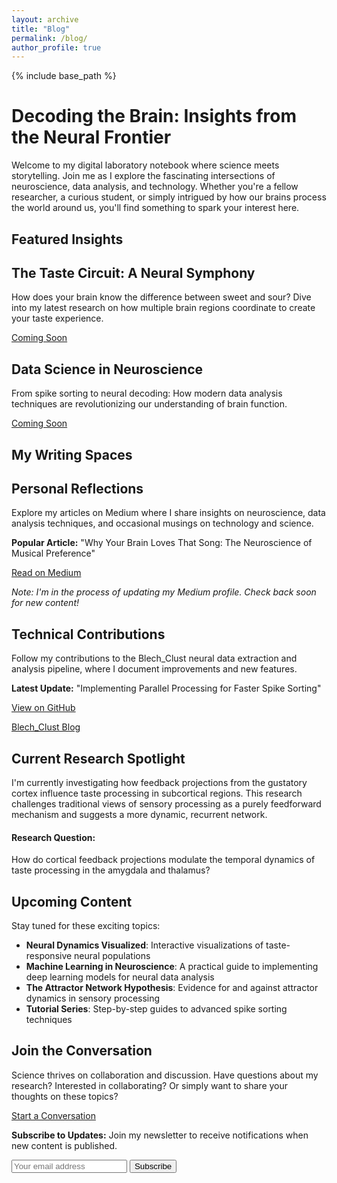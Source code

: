 ```yaml
---
layout: archive
title: "Blog"
permalink: /blog/
author_profile: true
---
```


{% include base_path %}

# Decoding the Brain: Insights from the Neural Frontier

Welcome to my digital laboratory notebook where science meets storytelling. Join me as I explore the fascinating intersections of neuroscience, data analysis, and technology. Whether you're a fellow researcher, a curious student, or simply intrigued by how our brains process the world around us, you'll find something to spark your interest here.

## Featured Insights

<div class="feature__wrapper">
  <div class="feature__item">
    <div class="archive__item">
      <div class="archive__item-teaser">
        <i class="fas fa-lightbulb fa-4x" style="color: #f5a742;"></i>
      </div>
      <div class="archive__item-body">
        <h2 class="archive__item-title">The Taste Circuit: A Neural Symphony</h2>
        <div class="archive__item-excerpt">
          <p>How does your brain know the difference between sweet and sour? Dive into my latest research on how multiple brain regions coordinate to create your taste experience.</p>
        </div>
        <p><a href="#" class="btn btn--info">Coming Soon</a></p>
      </div>
    </div>
  </div>
  
  <div class="feature__item">
    <div class="archive__item">
      <div class="archive__item-teaser">
        <i class="fas fa-chart-line fa-4x" style="color: #3498db;"></i>
      </div>
      <div class="archive__item-body">
        <h2 class="archive__item-title">Data Science in Neuroscience</h2>
        <div class="archive__item-excerpt">
          <p>From spike sorting to neural decoding: How modern data analysis techniques are revolutionizing our understanding of brain function.</p>
        </div>
        <p><a href="#" class="btn btn--info">Coming Soon</a></p>
      </div>
    </div>
  </div>
</div>

## My Writing Spaces

<div class="grid__wrapper">
  <div class="grid__item">
    <div class="archive__item">
      <div class="archive__item-teaser">
        <i class="fas fa-pen-fancy fa-3x" style="color: #333;"></i>
      </div>
      <div class="archive__item-body">
        <h2 class="archive__item-title">Personal Reflections</h2>
        <div class="archive__item-excerpt">
          <p>Explore my articles on Medium where I share insights on neuroscience, data analysis techniques, and occasional musings on technology and science.</p>
          <p><strong>Popular Article:</strong> "Why Your Brain Loves That Song: The Neuroscience of Musical Preference"</p>
        </div>
        <p><a href="https://medium.com/@abuzar_mahmood" class="btn btn--primary">Read on Medium</a></p>
        <p><em>Note: I'm in the process of updating my Medium profile. Check back soon for new content!</em></p>
      </div>
    </div>
  </div>
  
  <div class="grid__item">
    <div class="archive__item">
      <div class="archive__item-teaser">
        <i class="fas fa-brain fa-3x" style="color: #333;"></i>
      </div>
      <div class="archive__item-body">
        <h2 class="archive__item-title">Technical Contributions</h2>
        <div class="archive__item-excerpt">
          <p>Follow my contributions to the Blech_Clust neural data extraction and analysis pipeline, where I document improvements and new features.</p>
          <p><strong>Latest Update:</strong> "Implementing Parallel Processing for Faster Spike Sorting"</p>
        </div>
        <p><a href="https://github.com/KatzLabBrandeis/blech_clust" class="btn btn--primary">View on GitHub</a></p>
        <p><a href="https://katzlabbrandeis.github.io/blech_clust/blogs/blogs_main.html" class="btn btn--primary">Blech_Clust Blog</a></p>
      </div>
    </div>
  </div>
</div>

## Current Research Spotlight

I'm currently investigating how feedback projections from the gustatory cortex influence taste processing in subcortical regions. This research challenges traditional views of sensory processing as a purely feedforward mechanism and suggests a more dynamic, recurrent network.

<div class="notice--info">
  <h4>Research Question:</h4>
  <p>How do cortical feedback projections modulate the temporal dynamics of taste processing in the amygdala and thalamus?</p>
</div>

## Upcoming Content

Stay tuned for these exciting topics:

- **Neural Dynamics Visualized**: Interactive visualizations of taste-responsive neural populations
- **Machine Learning in Neuroscience**: A practical guide to implementing deep learning models for neural data analysis
- **The Attractor Network Hypothesis**: Evidence for and against attractor dynamics in sensory processing
- **Tutorial Series**: Step-by-step guides to advanced spike sorting techniques

## Join the Conversation

Science thrives on collaboration and discussion. Have questions about my research? Interested in collaborating? Or simply want to share your thoughts on these topics?

<a href="/contact/" class="btn btn--success">Start a Conversation</a>

<div class="notice">
  <p><strong>Subscribe to Updates:</strong> Join my newsletter to receive notifications when new content is published.</p>
  <form action="#" method="post">
    <input type="email" name="email" placeholder="Your email address">
    <button type="submit" class="btn btn--small">Subscribe</button>
  </form>
</div>
